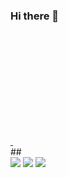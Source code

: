 ### Hi there 👋
<div>
         <a href="https://www.github.com/enjuiada">
         <img height="180cm" scr="https://github-readme-stats.vercel.app/api?username=enjuiada&show_icons=true&theme=nightowl">
         <img height="180cm" scr="https://github-readme-stats.vercel.app/api/top-langs/?username=enjuiada&layout=compact"></a>
</div>
     ##    
<div>
         <a href="https://www.reddit.com/user/enJuiada/" target="_blank"><img src="https://img.shields.io/badge/Reddit-FF4500?style=for-the-badge&logo=reddit&logoColor=white" target="_blank"></a>
          <a href="https://youtube.com/channel/UCn0Tg8gNIH2n2_LcCJw7Xmg" target="_blank"><img src="https://img.shields.io/badge/YouTube-FF0000?style=for-the-badge&logo=youtube&logoColor=white" target="_blank"></a>
         <a href="https://www.instagram.com/enjuiada" target="_blank"><img src="https://img.shields.io/badge/Instagram-E4405F?style=for-the-badge&logo=instagram&logoColor=white" target="_blank"></a>
</div>




